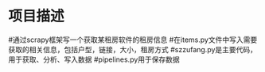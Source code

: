 # 项目描述
#通过scrapy框架写一个获取某租房软件的租房信息
#在items.py文件中写入需要获取的相关信息，包括户型，链接，大小，租房方式
#szzufang.py是主要代码，用于获取、分析、写入数据
#pipelines.py用于保存数据

